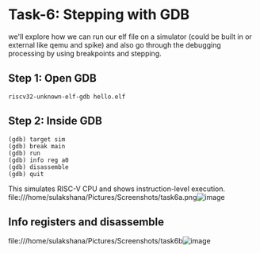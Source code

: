 # Task-6: Stepping with GDB
we'll explore how we can run our elf file on a simulator (could be built in or external like qemu and spike) and also go through the debugging processing by using breakpoints and stepping.

## Step 1: Open GDB
```
riscv32-unknown-elf-gdb hello.elf
```

## Step 2: Inside GDB
```
(gdb) target sim
(gdb) break main
(gdb) run
(gdb) info reg a0
(gdb) disassemble
(gdb) quit
```
This simulates RISC-V CPU and shows instruction-level execution.
file:///home/sulakshana/Pictures/Screenshots/task6a.png![image](https://github.com/user-attachments/assets/ca0c6419-f8b7-454a-85e4-f99cb639ac4a)

## Info registers and disassemble
file:///home/sulakshana/Pictures/Screenshots/task6b![image](https://github.com/user-attachments/assets/1a723816-2a1d-48d9-963a-7e4d605412f4)
